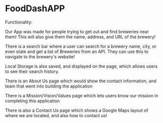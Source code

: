 # FoodDashAPP

Functionality: 

Our App was made for people trying to get out and find breweries near them! This will also give them the name, address, and URL of the brewery! 

There is a search bar where a user can search for a brewery name, city, or even state and get a list of Breweries from an API. They can use this to navigate to the brewery's website!

Local Storage is also saved, and displayed on the page, which allows users to see their search history. 

There is an About Us page which would show the contact information, and team that went into building the application

There is a Mission/Vision/Values page which lets users know our mission in completing this application 

There is also a Contact Us page which shows a Google Maps layout of where we are located, and also how to contact us!